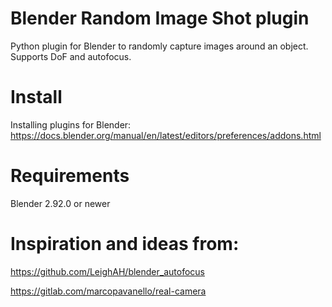 # Blender Random Image Shot plugin
Python plugin for Blender to randomly capture images around an object. Supports DoF and autofocus.

# Install
Installing plugins for Blender: https://docs.blender.org/manual/en/latest/editors/preferences/addons.html

# Requirements
Blender 2.92.0 or newer

# Inspiration and ideas from:
https://github.com/LeighAH/blender_autofocus

https://gitlab.com/marcopavanello/real-camera
